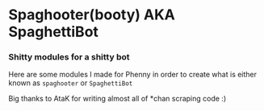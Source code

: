 # Spaghooter(booty) AKA SpaghettiBot
### Shitty modules for a shitty bot

Here are some modules I made for Phenny in order to create what is either known as ```spaghooter``` or ```SpaghettiBot```

Big thanks to AtaK for writing almost all of *chan scraping code :)
